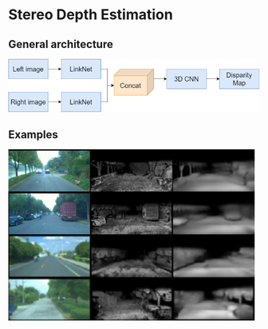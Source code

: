 # Stereo Depth Estimation

## General architecture
![Neural net architecture](assets/stereo_depth_estimation_nn_architecture.png)

## Examples
![Predction examples](assets/example.png)
